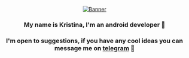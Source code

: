 <p align="center">
  <a href="https://www.edisonlee55.com"><img src="https://i.giphy.com/media/u1SH63gOjMPpS/giphy.webp" alt="Banner"></a>
</p>

### <div align="center">My name is Kristina, I'm an android developer 🐾</div> 
### <div align="center">I'm open to suggestions, if you have any cool ideas you can message me on [telegram](https://t.me/kos_kaaA) 🐾</div> 

